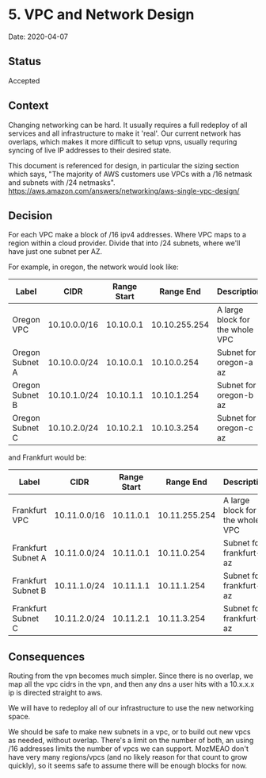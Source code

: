 # 5. VPC and Network Design

Date: 2020-04-07

## Status

Accepted

## Context

Changing networking can be hard.  It usually requires a full redeploy of all services and all infrastructure to make it 'real'.  Our current network has overlaps, which makes it more difficult to setup vpns, usually requring syncing of live IP addresses to their desired state.

This document is referenced for design, in particular the sizing section which says, "The majority of AWS customers use VPCs with a /16 netmask and subnets with /24 netmasks". https://aws.amazon.com/answers/networking/aws-single-vpc-design/

## Decision

For each VPC make a block of /16 ipv4 addresses.  Where VPC maps to a region within a cloud provider.  Divide that into /24 subnets, where we'll have just one subnet per AZ. 

For example, in oregon, the network would look like:

| Label           | CIDR         | Range Start | Range End     | Description                     |
|-----------------|--------------|-------------|---------------|---------------------------------|
| Oregon VPC      | 10.10.0.0/16 | 10.10.0.1   | 10.10.255.254 | A large block for the whole VPC |
| Oregon Subnet A | 10.10.0.0/24 | 10.10.0.1   | 10.10.0.254   | Subnet for oregon-a az          |
| Oregon Subnet B | 10.10.1.0/24 | 10.10.1.1   | 10.10.1.254   | Subnet for oregon-b az          |
| Oregon Subnet C | 10.10.2.0/24 | 10.10.2.1   | 10.10.3.254   | Subnet for oregon-c az          |

and Frankfurt would be:

| Label              | CIDR         | Range Start | Range End     | Description                        |
|--------------------|--------------|-------------|---------------|------------------------------------|
| Frankfurt VPC      | 10.11.0.0/16 | 10.11.0.1   | 10.11.255.254 | A large block for the whole VPC    |
| Frankfurt Subnet A | 10.11.0.0/24 | 10.11.0.1   | 10.11.0.254   | Subnet for frankfurt-a az          |
| Frankfurt Subnet B | 10.11.1.0/24 | 10.11.1.1   | 10.11.1.254   | Subnet for frankfurt-b az          |
| Frankfurt Subnet C | 10.11.2.0/24 | 10.11.2.1   | 10.11.3.254   | Subnet for frankfurt-c az          |

## Consequences

Routing from the vpn becomes much simpler.  Since there is no overlap, we map all the vpc cidrs in the vpn, and then any dns a user hits with a 10.x.x.x ip is directed straight to aws.

We will have to redeploy all of our infrastructure to use the new networking space.

We should be safe to make new subnets in a vpc, or to build out new vpcs as needed, without overlap.  There's a limit on the number of both, an using /16 addresses limits the number of vpcs we can support.  MozMEAO don't have very many regions/vpcs (and no likely reason for that count to grow quickly), so it seems safe to assume there will be enough blocks for now.  
